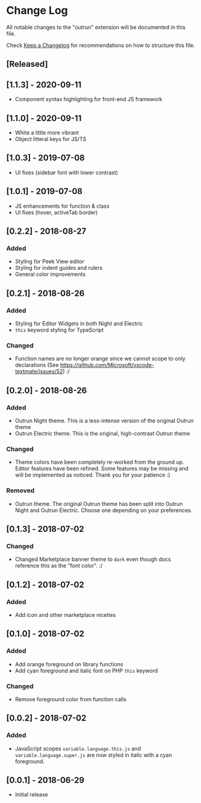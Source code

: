 # Change Log

All notable changes to the "outrun" extension will be documented in this file.

Check [Keep a Changelog](http://keepachangelog.com/) for recommendations on how to structure this file.

## [Released]

## [1.1.3] - 2020-09-11

- Component syntax highlighting for front-end JS framework

## [1.1.0] - 2020-09-11

- White a little more vibrant
- Object litteral keys for JS/TS

## [1.0.3] - 2019-07-08

- UI fixes (sidebar font with lower contrast)

## [1.0.1] - 2019-07-08

- JS enhancements for function & class
- UI fixes (hover, activeTab border)

## [0.2.2] - 2018-08-27

### Added

- Styling for Peek View editor
- Styling for indent guides and rulers
- General color improvements

## [0.2.1] - 2018-08-26

### Added

- Styling for Editor Widgets in both Night and Electric
- `this` keyword styling for TypeScript

### Changed

- Function names are no longer orange since we cannot scope to only declarations (See https://github.com/Microsoft/vscode-textmate/issues/52) :/

## [0.2.0] - 2018-08-26

### Added

- Outrun Night theme. This is a less-intense version of the original Outrun theme
- Outrun Electric theme. This is the original, high-contrast Outrun theme

### Changed

- Theme colors have been completely re-worked from the ground up. Editor features have been refined. Some features may be missing and will be implemented as noticed. Thank you for your patience :)

### Removed

- Outrun theme. The original Outrun theme has been split into Outrun Night and Outrun Electric. Choose one depending on your preferences.

## [0.1.3] - 2018-07-02

### Changed

- Changed Marketplace banner theme to `dark` even though docs reference this as the "font color". :/

## [0.1.2] - 2018-07-02

### Added

- Add icon and other marketplace niceties

## [0.1.0] - 2018-07-02

### Added

- Add orange foreground on library functions
- Add cyan foreground and italic font on PHP `this` keyword

### Changed

- Remove foreground color from function calls

## [0.0.2] - 2018-07-02

### Added

- JavaScript scopes `variable.language.this.js` and `variable.language.super.js` are now styled in italic with a cyan foreground.

## [0.0.1] - 2018-06-29

- Initial release
